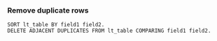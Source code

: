 ### Remove duplicate rows
```ABAP
SORT lt_table BY field1 field2.
DELETE ADJACENT DUPLICATES FROM lt_table COMPARING field1 field2.
```